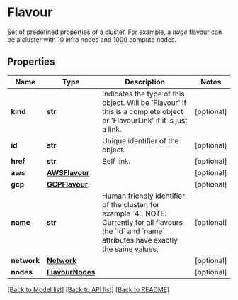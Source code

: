 # Flavour

Set of predefined properties of a cluster. For example, a _huge_ flavour can be a cluster with 10 infra nodes and 1000 compute nodes.
## Properties
Name | Type | Description | Notes
------------ | ------------- | ------------- | -------------
**kind** | **str** | Indicates the type of this object. Will be &#39;Flavour&#39; if this is a complete object or &#39;FlavourLink&#39; if it is just a link. | [optional] 
**id** | **str** | Unique identifier of the object. | [optional] 
**href** | **str** | Self link. | [optional] 
**aws** | [**AWSFlavour**](AWSFlavour.md) |  | [optional] 
**gcp** | [**GCPFlavour**](GCPFlavour.md) |  | [optional] 
**name** | **str** | Human friendly identifier of the cluster, for example &#x60;4&#x60;.  NOTE: Currently for all flavours the &#x60;id&#x60; and &#x60;name&#x60; attributes have exactly the same values. | [optional] 
**network** | [**Network**](Network.md) |  | [optional] 
**nodes** | [**FlavourNodes**](FlavourNodes.md) |  | [optional] 

[[Back to Model list]](../README.md#documentation-for-models) [[Back to API list]](../README.md#documentation-for-api-endpoints) [[Back to README]](../README.md)


